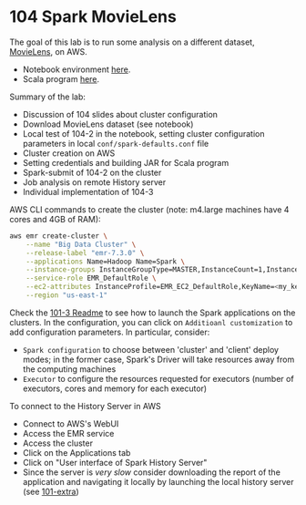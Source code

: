 # 104 Spark MovieLens

The goal of this lab is to run some analysis on a different dataset, [MovieLens](https://grouplens.org/datasets/movielens/), on AWS.

- Notebook environment [here](../src/main/python/lab104/104-spark-movielens.ipynb).
- Scala program [here](../src/main/scala/lab104/MovieLens.scala).

Summary of the lab:

- Discussion of 104 slides about cluster configuration
- Download MovieLens dataset (see notebook)
- Local test of 104-2 in the notebook, setting cluster configuration parameters in local `conf/spark-defaults.conf` file
- Cluster creation on AWS
- Setting credentials and building JAR for Scala program
- Spark-submit of 104-2 on the cluster
- Job analysis on remote History server
- Individual implementation of 104-3

AWS CLI commands to create the cluster (note: m4.large machines have 4 cores and 4GB of RAM):

```bash
aws emr create-cluster \
    --name "Big Data Cluster" \
    --release-label "emr-7.3.0" \
    --applications Name=Hadoop Name=Spark \
    --instance-groups InstanceGroupType=MASTER,InstanceCount=1,InstanceType=m4.large InstanceGroupType=CORE,InstanceCount=6,InstanceType=m4.large \
    --service-role EMR_DefaultRole \
    --ec2-attributes InstanceProfile=EMR_EC2_DefaultRole,KeyName=<my_key_pair_name> \
    --region "us-east-1"
```

Check the [101-3 Readme](../readmes/101.md#101-3-working-with-spark) to see how to launch the Spark applications on the clusters.
In the configuration, you can click on `Additioanl customization` to add configuration parameters. In particular, consider:
- `Spark configuration` to choose between 'cluster' and 'client' deploy modes; in the former case, Spark's Driver will take resources away from the computing machines
- `Executor` to configure the resources requested for executors (number of executors, cores and memory for each executor)

To connect to the History Server in AWS
- Connect to AWS's WebUI
- Access the EMR service
- Access the cluster
- Click on the Applications tab
- Click on "User interface of Spark History Server"
- Since the server is *very slow* consider downloading the report of the application and navigating it locally by launching the local history server (see [101-extra](../readmes/101.md#101-extra-configuring-your-own-computer))